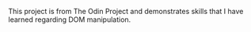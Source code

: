 This project is from The Odin Project and demonstrates skills that I have learned regarding DOM manipulation. 
